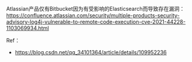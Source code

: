 Atlassian产品仅有Bitbucket因为有受影响的Elasticsearch而导致存在漏洞：
https://confluence.atlassian.com/security/multiple-products-security-advisory-log4j-vulnerable-to-remote-code-execution-cve-2021-44228-1103069934.html

Ref：
- https://blog.csdn.net/qq_34101364/article/details/109952236
